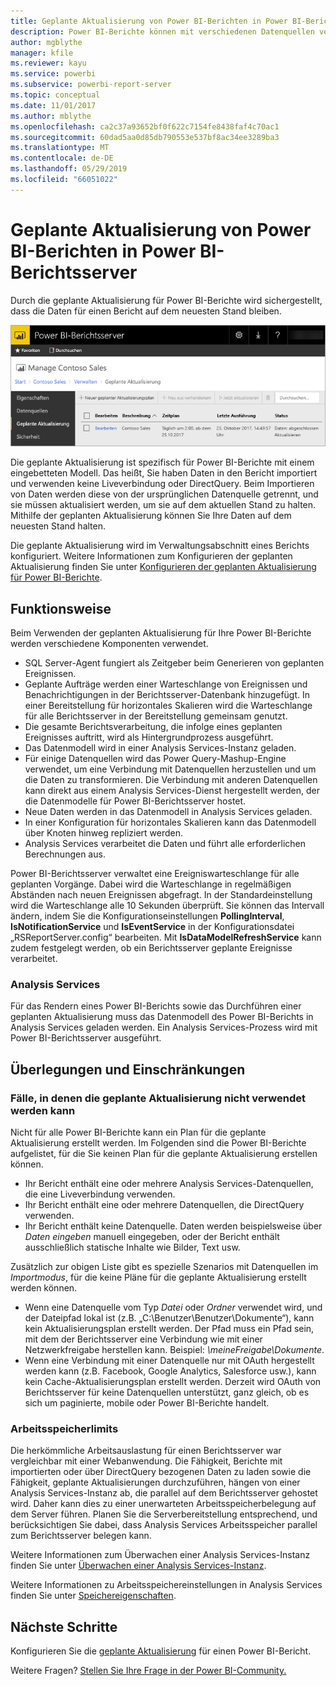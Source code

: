 ```yaml
---
title: Geplante Aktualisierung von Power BI-Berichten in Power BI-Berichtsserver
description: Power BI-Berichte können mit verschiedenen Datenquellen verbunden sein. Je nach Verwendung der Daten sind verschiedene Datenquellen verfügbar.
author: mgblythe
manager: kfile
ms.reviewer: kayu
ms.service: powerbi
ms.subservice: powerbi-report-server
ms.topic: conceptual
ms.date: 11/01/2017
ms.author: mblythe
ms.openlocfilehash: ca2c37a93652bf0f622c7154fe8438faf4c70ac1
ms.sourcegitcommit: 60dad5aa0d85db790553e537bf8ac34ee3289ba3
ms.translationtype: MT
ms.contentlocale: de-DE
ms.lasthandoff: 05/29/2019
ms.locfileid: "66051022"
---
```

# <a name="power-bi-report-scheduled-refresh-in-power-bi-report-server"></a>Geplante Aktualisierung von Power BI-Berichten in Power BI-Berichtsserver
Durch die geplante Aktualisierung für Power BI-Berichte wird sichergestellt, dass die Daten für einen Bericht auf dem neuesten Stand bleiben.

![Geplante Aktualisierung in Power BI-Berichtsserver](media/scheduled-refresh/scheduled-refresh-success.png)

Die geplante Aktualisierung ist spezifisch für Power BI-Berichte mit einem eingebetteten Modell. Das heißt, Sie haben Daten in den Bericht importiert und verwenden keine Liveverbindung oder DirectQuery. Beim Importieren von Daten werden diese von der ursprünglichen Datenquelle getrennt, und sie müssen aktualisiert werden, um sie auf dem aktuellen Stand zu halten. Mithilfe der geplanten Aktualisierung können Sie Ihre Daten auf dem neuesten Stand halten.

Die geplante Aktualisierung wird im Verwaltungsabschnitt eines Berichts konfiguriert. Weitere Informationen zum Konfigurieren der geplanten Aktualisierung finden Sie unter [Konfigurieren der geplanten Aktualisierung für Power BI-Berichte](configure-scheduled-refresh.md).

## <a name="how-this-works"></a>Funktionsweise
Beim Verwenden der geplanten Aktualisierung für Ihre Power BI-Berichte werden verschiedene Komponenten verwendet.

* SQL Server-Agent fungiert als Zeitgeber beim Generieren von geplanten Ereignissen.
* Geplante Aufträge werden einer Warteschlange von Ereignissen und Benachrichtigungen in der Berichtsserver-Datenbank hinzugefügt. In einer Bereitstellung für horizontales Skalieren wird die Warteschlange für alle Berichtsserver in der Bereitstellung gemeinsam genutzt.
* Die gesamte Berichtsverarbeitung, die infolge eines geplanten Ereignisses auftritt, wird als Hintergrundprozess ausgeführt.
* Das Datenmodell wird in einer Analysis Services-Instanz geladen.
* Für einige Datenquellen wird das Power Query-Mashup-Engine verwendet, um eine Verbindung mit Datenquellen herzustellen und um die Daten zu transformieren. Die Verbindung mit anderen Datenquellen kann direkt aus einem Analysis Services-Dienst hergestellt werden, der die Datenmodelle für Power BI-Berichtsserver hostet.
* Neue Daten werden in das Datenmodell in Analysis Services geladen.
* In einer Konfiguration für horizontales Skalieren kann das Datenmodell über Knoten hinweg repliziert werden.
* Analysis Services verarbeitet die Daten und führt alle erforderlichen Berechnungen aus.

Power BI-Berichtsserver verwaltet eine Ereigniswarteschlange für alle geplanten Vorgänge. Dabei wird die Warteschlange in regelmäßigen Abständen nach neuen Ereignissen abgefragt. In der Standardeinstellung wird die Warteschlange alle 10 Sekunden überprüft. Sie können das Intervall ändern, indem Sie die Konfigurationseinstellungen **PollingInterval**, **IsNotificationService** und **IsEventService** in der Konfigurationsdatei „RSReportServer.config“ bearbeiten. Mit **IsDataModelRefreshService** kann zudem festgelegt werden, ob ein Berichtsserver geplante Ereignisse verarbeitet.

### <a name="analysis-services"></a>Analysis Services
Für das Rendern eines Power BI-Berichts sowie das Durchführen einer geplanten Aktualisierung muss das Datenmodell des Power BI-Berichts in Analysis Services geladen werden. Ein Analysis Services-Prozess wird mit Power BI-Berichtsserver ausgeführt.

## <a name="considerations-and-limitations"></a>Überlegungen und Einschränkungen
### <a name="when-scheduled-refresh-cant-be-used"></a>Fälle, in denen die geplante Aktualisierung nicht verwendet werden kann
Nicht für alle Power BI-Berichte kann ein Plan für die geplante Aktualisierung erstellt werden. Im Folgenden sind die Power BI-Berichte aufgelistet, für die Sie keinen Plan für die geplante Aktualisierung erstellen können.

* Ihr Bericht enthält eine oder mehrere Analysis Services-Datenquellen, die eine Liveverbindung verwenden.
* Ihr Bericht enthält eine oder mehrere Datenquellen, die DirectQuery verwenden.
* Ihr Bericht enthält keine Datenquelle. Daten werden beispielsweise über *Daten eingeben* manuell eingegeben, oder der Bericht enthält ausschließlich statische Inhalte wie Bilder, Text usw.

Zusätzlich zur obigen Liste gibt es spezielle Szenarios mit Datenquellen im *Importmodus*, für die keine Pläne für die geplante Aktualisierung erstellt werden können.

* Wenn eine Datenquelle vom Typ *Datei* oder *Ordner* verwendet wird, und der Dateipfad lokal ist (z.B. „C:\Benutzer\Benutzer\Dokumente“), kann kein Aktualisierungsplan erstellt werden. Der Pfad muss ein Pfad sein, mit dem der Berichtsserver eine Verbindung wie mit einer Netzwerkfreigabe herstellen kann. Beispiel: *\\meineFreigabe\Dokumente*.
* Wenn eine Verbindung mit einer Datenquelle nur mit OAuth hergestellt werden kann (z.B. Facebook, Google Analytics, Salesforce usw.), kann kein Cache-Aktualisierungsplan erstellt werden. Derzeit wird OAuth von Berichtsserver für keine Datenquellen unterstützt, ganz gleich, ob es sich um paginierte, mobile oder Power BI-Berichte handelt.

### <a name="memory-limits"></a>Arbeitsspeicherlimits
Die herkömmliche Arbeitsauslastung für einen Berichtsserver war vergleichbar mit einer Webanwendung. Die Fähigkeit, Berichte mit importierten oder über DirectQuery bezogenen Daten zu laden sowie die Fähigkeit, geplante Aktualisierungen durchzuführen, hängen von einer Analysis Services-Instanz ab, die parallel auf dem Berichtsserver gehostet wird. Daher kann dies zu einer unerwarteten Arbeitsspeicherbelegung auf dem Server führen. Planen Sie die Serverbereitstellung entsprechend, und berücksichtigen Sie dabei, dass Analysis Services Arbeitsspeicher parallel zum Berichtsserver belegen kann.

Weitere Informationen zum Überwachen einer Analysis Services-Instanz finden Sie unter [Überwachen einer Analysis Services-Instanz](https://docs.microsoft.com/sql/analysis-services/instances/monitor-an-analysis-services-instance).

Weitere Informationen zu Arbeitsspeichereinstellungen in Analysis Services finden Sie unter [Speichereigenschaften](https://docs.microsoft.com/sql/analysis-services/server-properties/memory-properties).

## <a name="next-steps"></a>Nächste Schritte
Konfigurieren Sie die [geplante Aktualisierung](configure-scheduled-refresh.md) für einen Power BI-Bericht.

Weitere Fragen? [Stellen Sie Ihre Frage in der Power BI-Community.](https://community.powerbi.com/)

